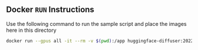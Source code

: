 ## Docker `RUN` Instructions
Use the following command to run the sample script and place the images here in this directory
```bash
docker run --gpus all -it --rm -v $(pwd):/app huggingface-diffuser:20220828 python /app/diffuser.py
```